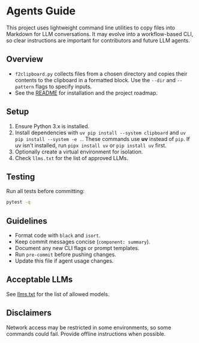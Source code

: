 # Agents Guide

This project uses lightweight command line utilities to copy files into Markdown for LLM conversations. It may evolve into a workflow-based CLI, so clear instructions are important for contributors and future LLM agents.

## Overview
- `f2clipboard.py` collects files from a chosen directory and copies their contents to the clipboard in a formatted block. Use the `--dir` and `--pattern` flags to specify inputs.
- See the [README](README.md) for installation and the project roadmap.

## Setup
1. Ensure Python 3.x is installed.
2. Install dependencies with `uv pip install --system clipboard` and `uv pip install --system -e .`.
   These commands use **uv** instead of `pip`. If uv isn't installed, run `pipx install uv` or `pip install uv` first.
3. Optionally create a virtual environment for isolation.
4. Check `llms.txt` for the list of approved LLMs.

## Testing
Run all tests before committing:

```bash
pytest -q
```

## Guidelines
- Format code with `black` and `isort`.
- Keep commit messages concise (`component: summary`).
- Document any new CLI flags or prompt templates.
- Run `pre-commit` before pushing changes.
- Update this file if agent usage changes.

## Acceptable LLMs
See [llms.txt](llms.txt) for the list of allowed models.

## Disclaimers
Network access may be restricted in some environments, so some commands could fail. Provide offline instructions when possible.
